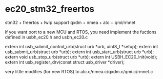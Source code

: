 # ec20_stm32_freertos
stm32 + freertos + lwip
support qxdm + nmea + atc + qmi/rmnet

if you want port to a new MCU and RTOS,
you need implement the fuctions defined in usbh_ec20.h and usbh_ec20.c

extern int usb_submit_control_urb(struct urb *urb, uint8_t *setup); 
extern int usb_submit_urb(struct urb *urb); 
extern int usb_start_urb(struct urb *urb); 
extern void usb_stop_urb(struct urb *urb); 
extern int USBH_EC20_Init(void); 
extern int usb_register_drv(const struct usb_driver *driver); 

very little modifies (for new RTOS) to atc.c/nmea.c/qxdm.c/qmi.c/rmnet.c
